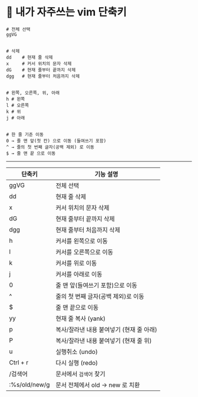# 🚀 내가 자주쓰는 vim 단축키

```shell
# 전체 선택
ggVG


# 삭제
dd    # 현재 줄 삭제
x     # 커서 위치의 문자 삭제
dG    # 현재 줄부터 끝까지 삭제
dgg   # 현재 줄부터 처음까지 삭제


# 왼쪽, 오른쪽, 위, 아래
h # 왼쪽
l # 오른쪽
k # 위
j # 아래


# 한 줄 기준 이동
0 → 줄 맨 앞(첫 칸) 으로 이동 (들여쓰기 포함)
^ → 줄의 첫 번째 글자(공백 제외) 로 이동
$ → 줄 맨 끝 으로 이동
```

---

| 단축키        | 기능 설명                                |
| ------------- | ---------------------------------------- |
| ggVG          | 전체 선택                                |
| dd            | 현재 줄 삭제                             |
| x             | 커서 위치의 문자 삭제                    |
| dG            | 현재 줄부터 끝까지 삭제                  |
| dgg           | 현재 줄부터 처음까지 삭제                |
| h             | 커서를 왼쪽으로 이동                     |
| l             | 커서를 오른쪽으로 이동                   |
| k             | 커서를 위로 이동                         |
| j             | 커서를 아래로 이동                       |
| 0             | 줄 맨 앞(들여쓰기 포함)으로 이동         |
| ^             | 줄의 첫 번째 글자(공백 제외)로 이동      |
| $             | 줄 맨 끝으로 이동                        |
| yy            | 현재 줄 복사 (yank)                      |
| p             | 복사/잘라낸 내용 붙여넣기 (현재 줄 아래) |
| P             | 복사/잘라낸 내용 붙여넣기 (현재 줄 위)   |
| u             | 실행취소 (undo)                          |
| Ctrl + r      | 다시 실행 (redo)                         |
| /검색어       | 문서에서 `검색어` 찾기                   |
| :%s/old/new/g | 문서 전체에서 old → new 로 치환          |
